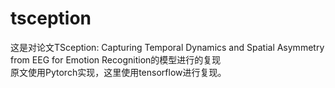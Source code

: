 # tsception
这是对论文TSception: Capturing Temporal Dynamics and Spatial Asymmetry from EEG for Emotion Recognition的模型进行的复现  
原文使用Pytorch实现，这里使用tensorflow进行复现。
